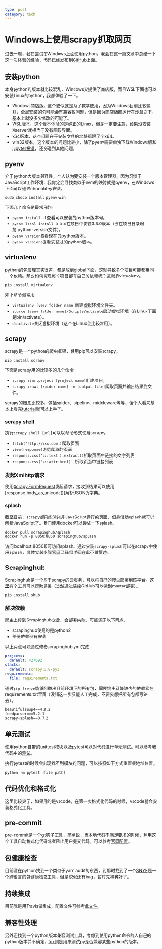 ```yaml
---
type: post
category: tech
---
```

# Windows上使用scrapy抓取网页

过去一周，我在尝试在Windows上面使用python，我会在这一篇文章中总结一下这一次体验的经验，代码已经发布到[GitHub](https://github.com/gongbaodd/webScrapingStudy)上面。

## 安装python

本身python的版本就比较混乱，Windows又提供了商店版，而且WSL下面也可以安装Linux的python，我都体验了一下。

+ Windows商店版，这个貌似就是为了教学使用，因为Windows目前比较尴尬，全局安装的包可能会有兼容性问题，但是因为商店版都运行在沙盒之下，基本上就没多少修改的可能了。
+ WSL版本，这个版本体验的是纯正的Linux，但是一定要注意，如果没安装Xserver就相当于没有图形界面。
+ x64版本，这个问题在于安装文件的地址都跟了个x64。
+ win32版本，这个版本的问题比较小，除了pyenv需要单独下载Windows版和[jupyter报错](https://gongbaodd.github.io/tech/2020/01/06/%E4%BF%AE%E5%A4%8DWindows%E4%B8%8B%E6%89%93%E5%BC%80Jupyter%E6%97%B6%E6%8A%A5NotImplementError.html)，还没碰到其他问题。

## pyenv

介于python大版本兼容性，个人认为要安装一个版本管理器。因为习惯于JavaScript工作环境，我肯定会寻找类似于nvm的映射就是pyenv，在Windows下面可以通过chocolatey安装。

```shell
sudo choco install pyenv-win
```

下面几个命令是最常用的。

+ ```pyenv install -l```查看可以安装的python版本号。
+ ```pyenv local install 3.8.0```在项目中安装3.8.0版本（会在项目目录增加.python-version文件）。
+ ```pyenv version```查看现在的python版本。
+ ```pyenv versions```查看安装过的python版本。

## virtualenv

python的包管理其实很差，都是放到global下面，这就导致多个项目可能都用同一个依赖。那么如何实现每个项目都有自己的依赖呢？这就靠virtualenv。

```shell
pip install virtualenv
```

如下命令最常用

+ ```virtualenv [venv folder name]```新建虚拟环境文件夹。
+ ```source [venv folder name]/Scripts/activate```启动虚拟环境（在Linux下面是bin/activate）。
+ ```deactivate```关闭虚拟环境（这个在Linux会比较常用）。

## scrapy

scrapy是一个python的爬虫框架，使用pip可以安装scrapy。

```shell
pip install scrapy
```

下面是scrapy用的比较多的几个命令

+ ```scrapy startproject [project name]```新建项目。
+ ```scrapy crawl [spider name] -o [output file]```爬取页面并输出结果到文件。

scrapy的概念比较多，包括spider、pipeline、middleware等等，但个人看来基本上看完[tutorial](https://docs.scrapy.org/en/latest/intro/tutorial.html#our-first-spider)就可以上手了。

### scrapy shell

执行```scrapy shell [url]```可以以命令形式使用scrapy。

+ ```fetch('http://xxx.com')```爬取页面
+ ```view(response)```浏览爬取的页面
+ ```response.css('a::text').extract()```析取页面中链接的文字列表
+ ```response.css('a::attr(href)')```析取页面中链接列表

### 发起Xmlhttp请求

使用[Scrapy.FormRequest](https://docs.scrapy.org/en/latest/topics/request-response.html#scrapy.http.FormRequest)发起请求，接收到结果可以使用[response.body_as_unicode()]解析JSON为字典。

### splash

截至目前，scrapy都只能渲染非JavaScript运行的页面，但是借助splash就可以解析JavaScript了。我们使用docker可以尝试一下splash。

```shell
docker pull scrapinghub/splash
docker run -p 8050:8050 scrapinghub/splash
```

访问localhost:8050即可访问splash。通过安装```scrapy-splash```可以在scrapy中使用splash，具体安装步骤[官网](https://github.com/scrapy-plugins/scrapy-splash)已经很详细在此不做赘述。

## Scrapinghub

Scrapinghub是一个基于scrapy的云服务，可以将自己的爬虫部署到该平台。[这里](https://support.scrapinghub.com/support/solutions/articles/22000200667-running-a-scrapy-spider)有个工具可以帮助部署（当然通过链接GitHub可以做到master部署）。

```shell
pip install shub
```

### 解决依赖

爬虫上传到Scrapinghub之后，会部署失败，可能源于以下两点。

+ scrapinghub使用的是python2
+ 部份依赖没有安装

以上两点可以通过修改scrapinghub.yml完成

```yaml
projects:
  default: 427692
stacks:
  default: scrapy:1.8-py3
requirements:
  file: requirements.txt
```

通过```pip freeze```能够列举出目前环境下的所有包，需要挑出可能缺少的依赖写在requirements.txt里面（没错这一步只能人工完成，不要妄想把所有包都写进去）。

```
beautifulsoup4==4.8.2
feedparser===5.2.1
scrapy-splash==0.7.2
```

## 单元测试

使用python自带的unittest模块以及pytest可以对代码进行单元测试。可以参考我代码中的[测试](https://github.com/gongbaodd/webScrapingStudy/tree/master/test/test_spider)。

执行pytest的时候会出现找不到模块的问题，可以按照如下方式重置根地址位置。

```
python -m pytest [file path]
```

## 代码优化和格式化

这里比较爽了，如果用的是vscode，在第一次格式化代码的时候，vscode就会安装格式化工具。

## pre-commit

pre-commit是一个git钩子工具，简单说，当本地代码不满足要求的时候，利用这个工具自动格式化代码或者阻止用户提交代码。可以参考[官网配置](https://pre-commit.com/)。

## 包健康检查

目前没在python找到一个类似于yarn audit的东西，到那时找到了一个[SNYK](https://snyk.io)是一个跨语言的包健康检查工具，但是貌似还有bug，暂时先裸奔好了。

## 持续集成

目前我是用Travis做集成，配置文件可参考[此文件](https://github.com/gongbaodd/webScrapingStudy/blob/master/.travis.yml)。

## 兼容性处理

另外还找到一个python版本兼容测试工具，考虑到使用python命令的人自己的python版本并不确定，[tox](https://pypi.org/project/tox/)则是用来测试py是否兼容某些python的版本。